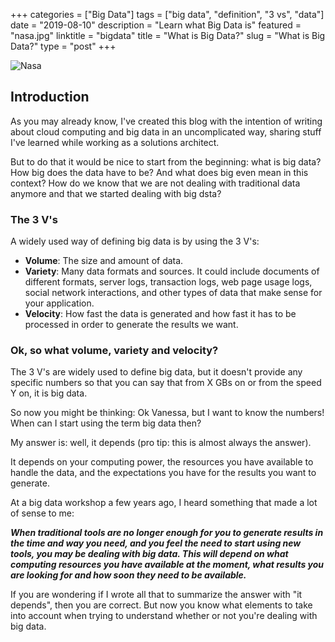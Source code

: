 +++
categories = ["Big Data"]
tags = ["big data", "definition", "3 vs", "data"]
date = "2019-08-10"
description = "Learn what Big Data is"
featured = "nasa.jpg"
linktitle = "bigdata"
title = "What is Big Data?"
slug = "What is Big Data?"
type = "post"
+++

![Nasa](/nasa.jpg)

## Introduction
 
As you may already know, I've created this blog with the intention of writing about cloud computing and big data in an uncomplicated way, sharing stuff I've learned while working as a solutions architect.
 
But to do that it would be nice to start from the beginning: what is big data? How big does the data have to be? And what does big even mean in this context? How do we know that we are not dealing with traditional data anymore and that we started dealing with big dsta?
 
### The 3 V's

A widely used way of defining big data is by using the 3 V's:

- **Volume**: The size and amount of data.
- **Variety**: Many data formats and sources. It could include documents of different formats, server logs, transaction logs, web page usage logs, social network interactions, and other types of data that make sense for your application.
- **Velocity**: How fast the data is generated and how fast it has to be processed in order to generate the results we want.
 
### Ok, so what volume, variety and velocity? 

The 3 V's are widely used to define big data, but it doesn't provide any specific numbers so that you can say that from X GBs on or from the speed Y on, it is big data. 

So now you might be thinking: Ok Vanessa, but I want to know the numbers! When can I start using the term big data then? 

My answer is: well, it depends (pro tip: this is almost always the answer).
 
It depends on your computing power, the resources you have available to handle the data, and the expectations you have for the results you want to generate.
 
At a big data workshop a few years ago, I heard something that made a lot of sense to me:
 
***When traditional tools are no longer enough for you to generate results in the time and way you need, and you feel the need to start using new tools, you may be dealing with big data. This will depend on what computing resources you have available at the moment, what results you are looking for and how soon they need to be available.***
 
If you are wondering if I wrote all that to summarize the answer with "it depends", then you are correct. But now you know what elements to take into account when trying to understand whether or not you're dealing with big data.
